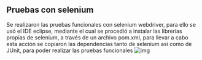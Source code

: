 ## Pruebas con selenium
Se realizaron las pruebas funcionales con selenium webdriver, para ello se usó el IDE eclipse, mediante el cual se procedió a instalar las librerías propias de selenium, a través de un archivo pom.xml, para llevar a cabo esta acción se copiaron las dependencias tanto de selenium así como de JUnit, para poder realizar las pruebas funcionales 
![img](images/selenium1.png)

